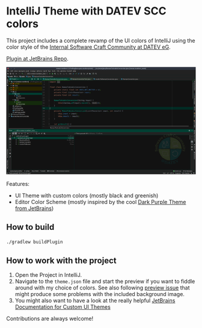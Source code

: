 # IntelliJ Theme with DATEV SCC colors

This project includes a complete revamp of the UI colors
of IntelliJ using the color style of the [Internal Software Craft
Community at DATEV eG](https://twitter.com/SCC_at_DATEV).

[Plugin at JetBrains Repo](https://plugins.jetbrains.com/plugin/12514-datev-scc-ui-theme).

![IDE Screenshot](screenshots/ide.png)

Features:

* UI Theme with custom colors (mostly black and greenish)
* Editor Color Scheme (mostly inspired by the cool [Dark Purple Theme
  from JetBrains](https://plugins.jetbrains.com/plugin/12100-dark-purple-theme))
  
## How to build

```bash
./gradlew buildPlugin
```

## How to work with the project

1. Open the Project in IntelliJ.
2. Navigate to the `theme.json` file and start the preview if you 
   want to fiddle around with my choice of colors.
   See also following [preview issue](https://youtrack.jetbrains.com/issue/IDEA-208996)
   that might produce some problems with the included background
   image.
3. You might also want to have a look at the really helpful 
   [JetBrains Documentation for Custom UI Themes](http://www.jetbrains.org/intellij/sdk/docs/reference_guide/ui_themes/themes_intro.html)

Contributions are always welcome!
